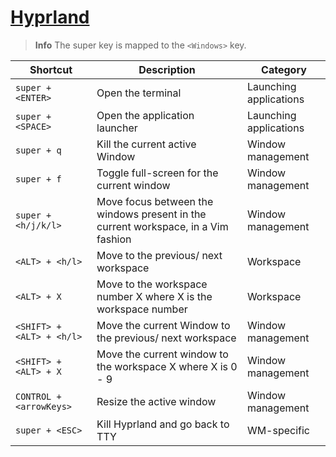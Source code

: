 # [Hyprland](https://github.com/hyprwm/Hyprland)

> **Info**
> The super key is mapped to the `<Windows>` key.

Shortcut | Description | Category
-|-|-
`super + <ENTER>` | Open the terminal | Launching applications
`super + <SPACE>` | Open the application launcher | Launching applications
`super + q` | Kill the current active Window | Window management
`super + f` | Toggle full-screen for the current window | Window management
`super + <h/j/k/l>` | Move focus between the windows present in the current workspace, in a Vim fashion | Window management
`<ALT> + <h/l>` | Move to the previous/ next workspace | Workspace
`<ALT> + X` | Move to the workspace number X where X is the workspace number | Workspace
`<SHIFT> + <ALT> + <h/l>` | Move the current Window to the previous/ next workspace | Window management
`<SHIFT> + <ALT> + X` | Move the current window to the workspace X where X is 0 - 9 | Window management
`CONTROL + <arrowKeys>` | Resize the active window | Window management
`super + <ESC>` | Kill Hyprland and go back to TTY | WM-specific
